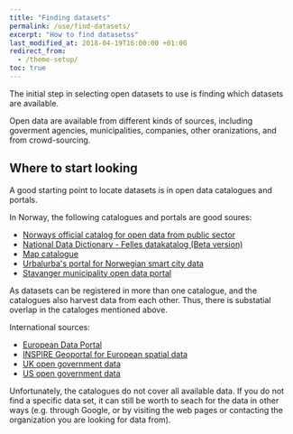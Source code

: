 ```yaml
---
title: "Finding datasets"
permalink: /use/find-datasets/
excerpt: "How to find datasetss"
last_modified_at: 2018-04-19T16:00:00 +01:00
redirect_from:
  - /theme-setup/
toc: true
---
```


The initial step in selecting open datasets to use is finding which datasets are available. 

Open data are available from different kinds of sources, including goverment agencies, municipalities, companies, other oranizations, and from crowd-sourcing. 

## Where to start looking

A good starting point to locate datasets is in open data catalogues and portals. 

In Norway, the following catalogues and portals are good soures:
- [Norways official catalog for open data from public sector](https://data.norge.no/)
- [National Data Dictionary - Felles datakatalog (Beta version)](https://fellesdatakatalog.brreg.no)
- [Map catalogue](https://www.geonorge.no/en/)
- [Urbalurba's portal for Norwegian smart city data](http://www.urbalurba.no)
- [Stavanger municipality open data portal](https://open.stavanger.kommune.no)

As datasets can be registered in more than one catalogue, and the catalogues also harvest data from each other. Thus, there is substatial overlap in the cataloges mentioned above. 

International sources:
- [European Data Portal](https://www.europeandataportal.eu)
- [INSPIRE Geoportal for European spatial data](http://inspire-geoportal.ec.europa.eu/discovery/)
- [UK open government data](https://data.gov.uk)
- [US open government data](https://www.data.gov)

Unfortunately, the catalogues do not cover all available data. If you do not find a specific data set, it can still be worth to seach for the data in other ways (e.g. through Google, or by visiting the web pages or contacting the organization you are looking for data from).
